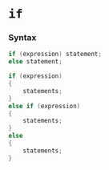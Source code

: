 # `if`

### Syntax

```c
if (expression) statement;
else statement;
```

```c
if (expression)
{
    statements;
}
else if (expression) 
{
    statements;
}
else
{
    statements;
}
```